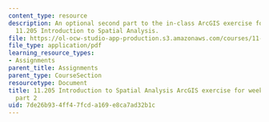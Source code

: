```yaml
---
content_type: resource
description: An optional second part to the in-class ArcGIS exercise for week 2 in
  11.205 Introduction to Spatial Analysis.
file: https://ol-ocw-studio-app-production.s3.amazonaws.com/courses/11-205-introduction-to-spatial-analysis-fall-2019/7de26b934ff47fcda169e8ca7ad32b1c_11.205f19_week_2_arc_part2.pdf
file_type: application/pdf
learning_resource_types:
- Assignments
parent_title: Assignments
parent_type: CourseSection
resourcetype: Document
title: 11.205 Introduction to Spatial Analysis ArcGIS exercise for week 2 - optional
  part 2
uid: 7de26b93-4ff4-7fcd-a169-e8ca7ad32b1c
---
```


